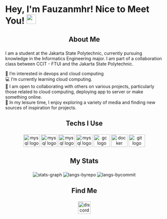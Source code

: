 # Hey, I'm Fauzanmhr! Nice to Meet You! <img src="https://raw.githubusercontent.com/MartinHeinz/MartinHeinz/master/wave.gif" width="30px">

###

###

<h2 align="center">About Me</h2>

###

I am a student at the Jakarta State Polytechnic, currently pursuing knowledge in the Informatics Engineering major. I am part of a collaboration class between CCIT - FTUI and the Jakarta State Polytechnic.

🤖 I’m interested in devops and cloud computing \
💻 I’m currently learning cloud computing. \
🤝 I am open to collaborating with others on various projects, particularly those related to cloud computing, deploying app to server or make something online. \
🌟 In my leisure time, I enjoy exploring a variety of media and finding new sources of inspiration for projects.

###

###

<h2 align="center">Techs I Use</h2>

###

<div align="center">
  
  <img src="https://cdn.jsdelivr.net/gh/devicons/devicon/icons/nginx/nginx-original.svg" height="40" width="52" alt="mysql logo" />
  <img src="https://cdn.jsdelivr.net/gh/devicons/devicon/icons/linux/linux-original.svg" height="40" width="52" alt="mysql logo" />
  <img src="https://cdn.jsdelivr.net/gh/devicons/devicon/icons/bash/bash-original.svg" height="40" width="52" alt="mysql logo" />
  <img src="https://cdn.jsdelivr.net/gh/devicons/devicon/icons/mysql/mysql-original-wordmark.svg" height="40" width="52" alt="mysql logo" />
  <img src="https://cdn.jsdelivr.net/gh/devicons/devicon/icons/googlecloud/googlecloud-original-wordmark.svg" height="40" width="52" alt="gc logo" />
  <img src="https://cdn.jsdelivr.net/gh/devicons/devicon/icons/docker/docker-plain-wordmark.svg" height="40" width="52" alt="docker logo"  />
  <img src="https://cdn.jsdelivr.net/gh/devicons/devicon/icons/git/git-plain.svg" height="40" width="52" alt="git logo"  />
</div>

###

<h2 align="center">My Stats</h2>

###

<div align="center">
  <img src="http://github-profile-summary-cards.vercel.app/api/cards/profile-details?username=fauzanmhr&theme=nord_dark" alt="stats-graph"/>
  <img src="http://github-profile-summary-cards.vercel.app/api/cards/repos-per-language?username=fauzanmhr&theme=nord_dark" alt="langs-byrepo"/>
  <img src="http://github-profile-summary-cards.vercel.app/api/cards/most-commit-language?username=fauzanmhr&theme=nord_dark" alt="langs-bycommit"/>
</div>

###


<h2 align="center">Find Me</h2>

###

<div align="center">
  <a href="https://www.linkedin.com/in/fauzanmhr/" target="_blank" rel="noopener noreferrer"> <img src="https://img.shields.io/badge/LinkedIn-0077B5?style=for-the-badge&logo=linkedin&logoColor=white" height="40" alt="discord logo"  /></a>
</div>

###
